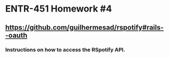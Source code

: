 # ENTR-451 Homework #4

## https://github.com/guilhermesad/rspotify#rails--oauth
### Instructions on how to access the RSpotify API.